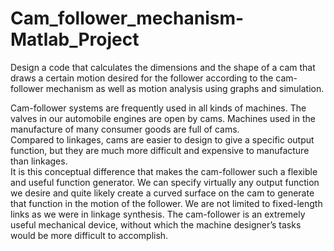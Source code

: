 # Cam_follower_mechanism-Matlab_Project
Design a code that calculates the dimensions and the shape of a cam that draws a certain motion desired for the follower according to the cam-follower mechanism as well as motion analysis using graphs and simulation. 

Cam-follower systems are frequently used in all kinds of machines. 
The valves in our automobile engines are open by cams.  Machines
used in the manufacture of many consumer goods are full of cams.  
Compared to linkages, cams are easier to design to give a specific
output function, but they are much more difficult and expensive to
manufacture than linkages.  
It is this conceptual difference that makes the cam-follower such a
flexible and useful function generator.  We can specify virtually any
output function we desire and quite likely create a curved surface on
the cam to generate that function in the motion of the follower. We
are not limited to fixed-length links as we were in linkage synthesis. 
The cam-follower is an extremely useful mechanical device, without
which the machine designer’s tasks would be more difficult to
accomplish. 
